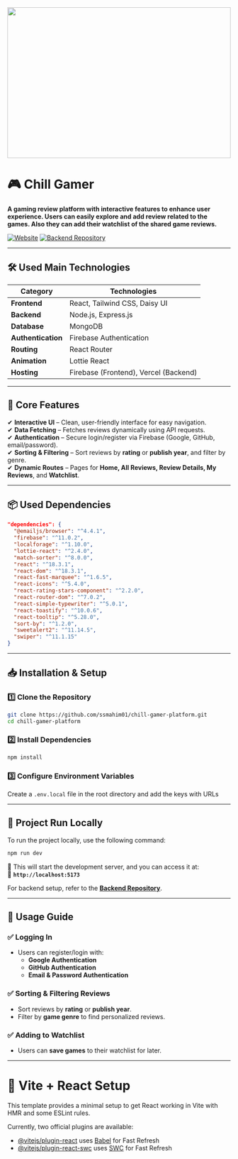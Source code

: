 <div align="center">
  <img width="100%" height="340" src="https://github.com/ssmahim01/chill-gamer-platform/blob/main/public/chill-gamer-web.png"  />
</div>

# 🎮 Chill Gamer

**A gaming review platform with interactive features to enhance user experience. Users can easily explore and add review related to the games. Also they can add their watchlist of the shared game reviews.**

[![Website](https://img.shields.io/badge/Live%20Demo-Popular%20Medical%20Camp-brightgreen)](https://chill-gamer-application.web.app) 
[![Backend Repository](https://img.shields.io/badge/Backend%20Repository-Click%20Here-blue)](https://github.com/ssmahim01/chill-gamer-platform-server)

---

## 🛠️ Used Main Technologies

| Category        | Technologies |
|----------------|-------------|
| **Frontend**   | React, Tailwind CSS, Daisy UI |
| **Backend**    | Node.js, Express.js |
| **Database**   | MongoDB |
| **Authentication** | Firebase Authentication |
| **Routing**    | React Router |
| **Animation**  | Lottie React |
| **Hosting**    | Firebase (Frontend), Vercel (Backend) |

---

## 🚀 Core Features

✔ **Interactive UI** – Clean, user-friendly interface for easy navigation.  
✔ **Data Fetching** – Fetches reviews dynamically using API requests.  
✔ **Authentication** – Secure login/register via Firebase (Google, GitHub, email/password).  
✔ **Sorting & Filtering** – Sort reviews by **rating** or **publish year**, and filter by genre.  
✔ **Dynamic Routes** – Pages for **Home, All Reviews, Review Details, My Reviews**, and **Watchlist**.  

---

## 📦 Used Dependencies
```json
"dependencies": {
  "@emailjs/browser": "^4.4.1",
  "firebase": "^11.0.2",
  "localforage": "^1.10.0",
  "lottie-react": "^2.4.0",
  "match-sorter": "^8.0.0",
  "react": "^18.3.1",
  "react-dom": "^18.3.1",
  "react-fast-marquee": "^1.6.5",
  "react-icons": "^5.4.0",
  "react-rating-stars-component": "^2.2.0",
  "react-router-dom": "^7.0.2",
  "react-simple-typewriter": "^5.0.1",
  "react-toastify": "^10.0.6",
  "react-tooltip": "^5.28.0",
  "sort-by": "^1.2.0",
  "sweetalert2": "^11.14.5",
  "swiper": "^11.1.15"
}
```
---

## 📥 Installation & Setup

### 1️⃣ Clone the Repository
```sh
git clone https://github.com/ssmahim01/chill-gamer-platform.git
cd chill-gamer-platform
```

### 2️⃣ Install Dependencies
```sh
npm install
```

### 3️⃣ Configure Environment Variables
Create a `.env.local` file in the root directory and add the keys with URLs

---

## 🏃 Project Run Locally

To run the project locally, use the following command:

```sh
npm run dev
```

🔹 This will start the development server, and you can access it at:  
📌 **`http://localhost:5173`**  

For backend setup, refer to the **[Backend Repository](https://github.com/ssmahim01/chill-gamer-platform-server)**.

---

## 📌 Usage Guide

### ✅ Logging In
- Users can register/login with:
  - **Google Authentication**
  - **GitHub Authentication**
  - **Email & Password Authentication**

### ✅ Sorting & Filtering Reviews
- Sort reviews by **rating** or **publish year**.
- Filter by **game genre** to find personalized reviews.

### ✅ Adding to Watchlist
- Users can **save games** to their watchlist for later.

---

# 🔧 Vite + React Setup

This template provides a minimal setup to get React working in Vite with HMR and some ESLint rules.

Currently, two official plugins are available:

- [@vitejs/plugin-react](https://github.com/vitejs/vite-plugin-react/blob/main/packages/plugin-react/README.md) uses [Babel](https://babeljs.io/) for Fast Refresh
- [@vitejs/plugin-react-swc](https://github.com/vitejs/vite-plugin-react-swc) uses [SWC](https://swc.rs/) for Fast Refresh
